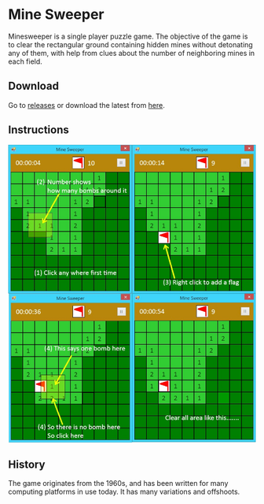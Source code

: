 # Mine Sweeper
Minesweeper is a single player puzzle game. The objective of the game is to clear the rectangular ground containing hidden mines without detonating any of them, with help from clues about the number of neighboring mines in each field.

## Download
Go to [releases](https://github.com/renuka-fernando/mine_sweeper/releases) or download the latest from [here](https://github.com/renuka-fernando/mine_sweeper/releases/download/v1.0.0/Mine_Sweeper.exe).

## Instructions
![sdfsdf](instructions/hotToPlay.jpg)

## History
The game originates from the 1960s, and has been written for many computing platforms in use today. It has many variations and offshoots.

